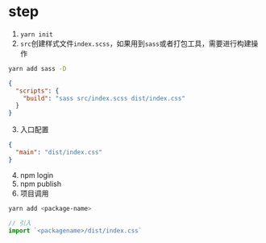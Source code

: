 # step

1. `yarn init`
2. `src`创建样式文件`index.scss`，如果用到`sass`或者打包工具，需要进行构建操作

```bash
yarn add sass -D
```

```json
{
  "scripts": {
    "build": "sass src/index.scss dist/index.css"
  }
}
```

3. 入口配置

```json
{
  "main": "dist/index.css"
}
```

4. npm login
5. npm publish
6. 项目调用
```bash
yarn add <package-name>
```

```js
// 引入
import `<packagename>/dist/index.css`
```